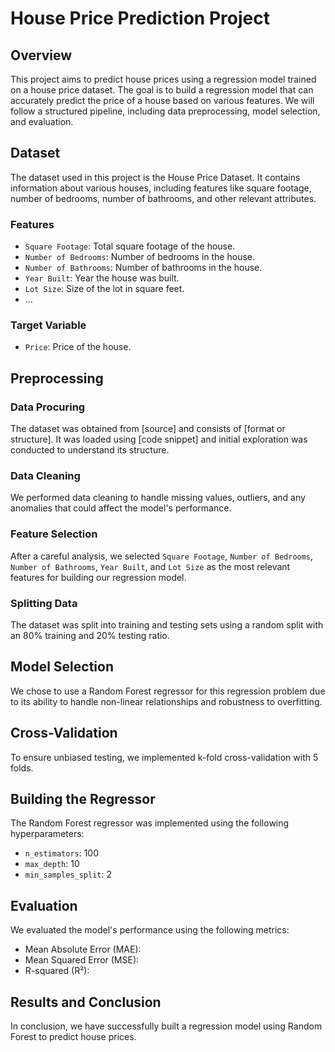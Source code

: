 # House Price Prediction Project

## Overview

This project aims to predict house prices using a regression model trained on a house price dataset. The goal is to build a regression model that can accurately predict the price of a house based on various features. We will follow a structured pipeline, including data preprocessing, model selection, and evaluation.

## Dataset

The dataset used in this project is the House Price Dataset. It contains information about various houses, including features like square footage, number of bedrooms, number of bathrooms, and other relevant attributes. 

### Features

- `Square Footage`: Total square footage of the house.
- `Number of Bedrooms`: Number of bedrooms in the house.
- `Number of Bathrooms`: Number of bathrooms in the house.
- `Year Built`: Year the house was built.
- `Lot Size`: Size of the lot in square feet.
- ...

### Target Variable

- `Price`: Price of the house.

## Preprocessing

### Data Procuring

The dataset was obtained from [source] and consists of [format or structure]. It was loaded using [code snippet] and initial exploration was conducted to understand its structure.

### Data Cleaning

We performed data cleaning to handle missing values, outliers, and any anomalies that could affect the model's performance. 

### Feature Selection

After a careful analysis, we selected `Square Footage`, `Number of Bedrooms`, `Number of Bathrooms`, `Year Built`, and `Lot Size` as the most relevant features for building our regression model.

### Splitting Data

The dataset was split into training and testing sets using a random split with an 80% training and 20% testing ratio.

## Model Selection

We chose to use a Random Forest regressor for this regression problem due to its ability to handle non-linear relationships and robustness to overfitting.

## Cross-Validation

To ensure unbiased testing, we implemented k-fold cross-validation with 5 folds.

## Building the Regressor

The Random Forest regressor was implemented using the following hyperparameters:
- `n_estimators`: 100
- `max_depth`: 10
- `min_samples_split`: 2

## Evaluation

We evaluated the model's performance using the following metrics:

- Mean Absolute Error (MAE): 
- Mean Squared Error (MSE): 
- R-squared (R²): 

## Results and Conclusion 

In conclusion, we have successfully built a regression model using Random Forest to predict house prices. 
